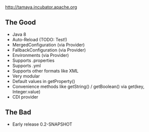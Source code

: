 http://tamaya.incubator.apache.org

The Good
--------

* Java 8
* Auto-Reload (TODO: Test!)
* MergedConfiguration (via Provider)
* FallbackConfiguration (via Provider)
* Environments (via Provider)
* Supports .properties
* Supports .yml
* Supports other formats like XML
* Very modular
* Default values in getProperty()
* Convenience methods like getString() / getBoolean() via get(key, Integer.value)
* CDI provider

The Bad
-------
* Early release 0.2-SNAPSHOT
